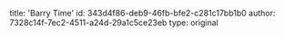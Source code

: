 title: 'Barry Time'
id: 343d4f86-deb9-46fb-bfe2-c281c17bb1b0
author: 7328c14f-7ec2-4511-a24d-29a1c5ce23eb
type: original
